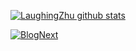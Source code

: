 [![LaughingZhu github stats](https://github-readme-stats.vercel.app/api?username=LaughingZhu&theme=dracula&show_icons=true&count_private=true)](https://github.com/anuraghazra/github-readme-stats)

[![BlogNext](https://github-readme-stats.vercel.app/api/pin/?username=BlogNext&repo=Blog_Front)](https://github.com/anuraghazra/github-readme-stats)
